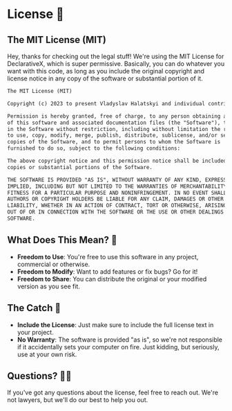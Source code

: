 # License 📜

## The MIT License (MIT)

Hey, thanks for checking out the legal stuff! We're using the MIT License for DeclarativeX, which is super permissive.
Basically, you can do whatever you want with this code, as long as you include the original copyright and license notice
in any copy of the software or substantial portion of it.

```markdown
The MIT License (MIT)

Copyright (c) 2023 to present Vladyslav Halatskyi and individual contributors.

Permission is hereby granted, free of charge, to any person obtaining a copy
of this software and associated documentation files (the "Software"), to deal
in the Software without restriction, including without limitation the rights
to use, copy, modify, merge, publish, distribute, sublicense, and/or sell
copies of the Software, and to permit persons to whom the Software is
furnished to do so, subject to the following conditions:

The above copyright notice and this permission notice shall be included in all
copies or substantial portions of the Software.

THE SOFTWARE IS PROVIDED "AS IS", WITHOUT WARRANTY OF ANY KIND, EXPRESS OR
IMPLIED, INCLUDING BUT NOT LIMITED TO THE WARRANTIES OF MERCHANTABILITY,
FITNESS FOR A PARTICULAR PURPOSE AND NONINFRINGEMENT. IN NO EVENT SHALL THE
AUTHORS OR COPYRIGHT HOLDERS BE LIABLE FOR ANY CLAIM, DAMAGES OR OTHER
LIABILITY, WHETHER IN AN ACTION OF CONTRACT, TORT OR OTHERWISE, ARISING FROM,
OUT OF OR IN CONNECTION WITH THE SOFTWARE OR THE USE OR OTHER DEALINGS IN THE
SOFTWARE.
```

## What Does This Mean? 🤔

- **Freedom to Use**: You're free to use this software in any project, commercial or otherwise.
- **Freedom to Modify**: Want to add features or fix bugs? Go for it!
- **Freedom to Share**: You can distribute the original or your modified version as you see fit.

## The Catch 🎣

- **Include the License**: Just make sure to include the full license text in your project.
- **No Warranty**: The software is provided "as is", so we're not responsible if it accidentally sets your computer on fire.
  Just kidding, but seriously, use at your own risk.

## Questions? 🤷‍♀️

If you've got any questions about the license, feel free to reach out. We're not lawyers, but we'll do our best to help
you out.

